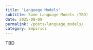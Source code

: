 ```yaml
---
title: 'Language Models'
subtitle: Some Language Models (TBD)
date: 2025-08-09
permalink: /posts/language_models/
category: Empirics
---
```



TBD
